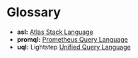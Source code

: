 # Glossary

* **asl:** [Atlas Stack Language](dsl-survey/atlas-stack-language/overview.yaml)
* **promql:** [Prometheus Query Language](dsl-survey/promql/overview.yaml)
* **uql:** Lightstep [Unified Query Language](dsl-survey/lightstep-unified-query-language/overview.yaml) 